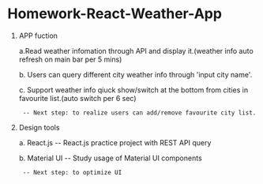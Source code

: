 # Homework-React-Weather-App
1. APP fuction

    a.Read weather infomation through API and display it.(weather info auto refresh on main bar per 5 mins)
    
    b. Users can query different city weather info through 'input city name'.
    
    c. Support weather info qiuck show/switch at the bottom from cities in favourite list.(auto switch per 6 sec)
        
        -- Next step: to realize users can add/remove favourite city list.
2. Design tools

    a. React.js -- React.js practice project with REST API query
    
    b. Material UI -- Study usage of Material UI components
        
        -- Next step: to optimize UI
        


